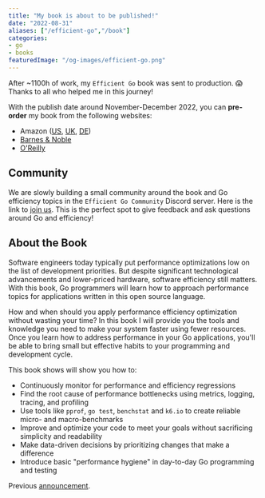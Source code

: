 ```yaml
---
title: "My book is about to be published!"
date: "2022-08-31"
aliases: ["/efficient-go","/book"]
categories:
- go
- books
featuredImage: "/og-images/efficient-go.png"
---
```


After ~1100h of work, my `Efficient Go` book was sent to production. 😱 Thanks to all who helped me in this journey!

With the publish date around November-December 2022, you can **pre-order** my book from the following websites:

* Amazon ([US](https://www.amazon.com/Efficient-Go-Data-Driven-Performance-Optimization/dp/1098105710), [UK](https://www.amazon.co.uk/Efficient-Go-Data-Driven-Performance-Optimization/dp/1098105710?crid=XH6ZOQIV3IYH&keywords=Efficient+Go&qid=1662479068&s=books&sprefix=efficient+go%2Cstripbooks%2C152&sr=1-2&linkCode=ll1&tag=bwplotka-21&linkId=3c2d7389f9790829cf6bc46d6165f9b3&ref_=as_li_ss_tl), [DE](https://www.amazon.de/Efficient-Go-Data-Driven-Performance-Optimization/dp/1098105710/))
* [Barnes & Noble](https://www.barnesandnoble.com/w/efficient-go-bartlomiej-plotka/1141565108?ean=9781098105716)
* [O'Reilly](https://www.oreilly.com/library/view/efficient-go/9781098105709/)

## Community

We are slowly building a small community around the book and Go efficiency topics in the `Efficient Go Community` Discord server. Here is the link to [join us](https://discord.com/invite/7g5MJqFcQG). This is the perfect spot to give feedback and ask questions around Go and efficiency!

## About the Book

Software engineers today typically put performance optimizations low on the list of development priorities. But despite significant technological advancements and lower-priced hardware, software efficiency still matters. With this book, Go programmers will learn how to approach performance topics for applications written in this open source language.

How and when should you apply performance efficiency optimization without wasting your time? In this book I will provide you the tools and knowledge you need to make your system faster using fewer resources. Once you learn how to address performance in your Go applications, you'll be able to bring small but effective habits to your programming and development cycle.

This book shows will show you how to:

* Continuously monitor for performance and efficiency regressions
* Find the root cause of performance bottlenecks using metrics, logging, tracing, and profiling
* Use tools like `pprof`, `go test`, `benchstat` and `k6.io` to create reliable micro- and macro-benchmarks
* Improve and optimize your code to meet your goals without sacrificing simplicity and readability
* Make data-driven decisions by prioritizing changes that make a difference
* Introduce basic "performance hygiene" in day-to-day Go programming and testing

Previous [announcement](./efficient-go.md).
